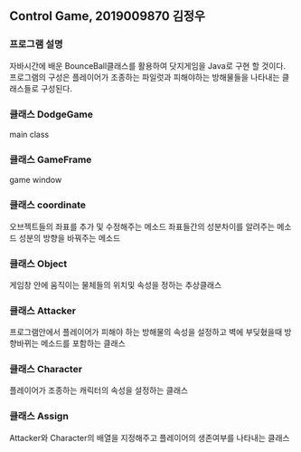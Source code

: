 ## Control Game, 2019009870 김정우

### 프로그램 설명 
자바시간에 배운 BounceBall클래스를 활용하여 닷지게임을 Java로 구현 할 것이다. 프로그램의 구성은 플레이어가 조종하는 파일럿과 피해야하는 방해물들을 나타내는 클래스들로 구성된다. 

### 클래스 DodgeGame 
main class



### 클래스 GameFrame
game window


### 클래스 coordinate
오브젝트들의  좌표를  추가 및 수정해주는 메소드
좌표들간의 성분차이를 알려주는 메소드
성분의 방향을 바꿔주는 메소드

### 클래스 Object
게임창 안에 움직이는 물체들의 위치및 속성을 정하는 추상클래스


### 클래스 Attacker
프로그램안에서 플레이어가 피해야 하는 방해물의 속성을 설정하고 벽에 부딪혔을때 방향바뀌는 메소드를 포함하는 클래스



### 클래스 Character
플레이어가 조종하는 캐릭터의 속성을 설정하는 클래스


### 클래스 Assign
Attacker와  Character의 배열을 지정해주고 플레이어의 생존여부를 나타내는 클래스
